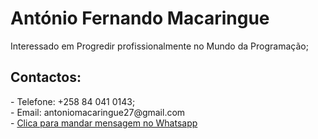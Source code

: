 <h1>António Fernando Macaringue</h1>
Interessado em Progredir profissionalmente no Mundo da Programação;<br>


<h2><strong>Contactos:</strong></h2>
- Telefone: +258 84 041 0143;<br>
- Email: <link>antoniomacaringue27@gmail.com </link><br>
- <a href="https://wa.me/258840410143"> Clica para mandar mensagem no Whatsapp</a>
